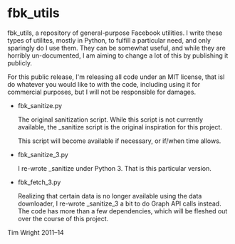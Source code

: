 fbk_utils
=========

fbk_utils, a repository of general-purpose Facebook utilities. I write these 
types of utilites, mostly in Python, to fulfill a particular need, and only 
sparingly do I use them. They can be somewhat useful, and while they are 
horribly un-documented, I am aiming to change a lot of this by publishing it 
publicly.

For this public release, I'm releasing all code under an MIT license, that isl
do whatever you would like to with the code, including using it for commercial 
purposes, but I will not be responsible for damages.

* fbk_sanitize.py 

	The original sanitization script. While this script is not currently 
	available, the _sanitize script is the original inspiration for this project.

	This script will become available if necessary, or if/when time allows.

* fbk_sanitize_3.py

	I re-wrote _sanitize under Python 3. That is this particular version.

* fbk_fetch_3.py

	Realizing that certain data is no longer available using the data downloader, 
	I re-wrote _sanitize_3 a bit to do Graph API calls instead. The code has more 
	than a few dependencies, which will be fleshed out over the course of this 
	project.

Tim Wright
2011–14

